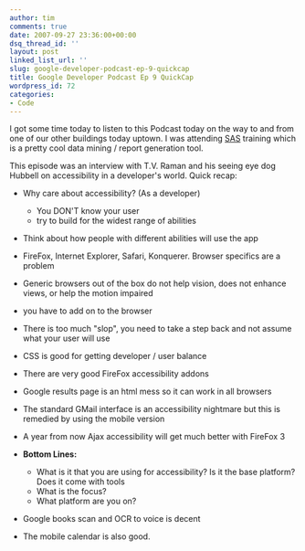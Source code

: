 ```yaml
---
author: tim
comments: true
date: 2007-09-27 23:36:00+00:00
dsq_thread_id: ''
layout: post
linked_list_url: ''
slug: google-developer-podcast-ep-9-quickcap
title: Google Developer Podcast Ep 9 QuickCap
wordpress_id: 72
categories:
- Code
---
```


I got some time today to listen to this Podcast today on the way to and from
one of our other buildings today uptown. I was attending
[SAS](http://www.sas.com) training which is a pretty cool data mining / report
generation tool.  
  
This episode was an interview with T.V. Raman and his seeing eye dog Hubbell
on accessibility in a developer's world. Quick recap:  
  

  * Why care about accessibility? (As a developer)  

    * You DON'T know your user
    * try to build for the widest range of abilities
  * Think about how people with different abilities will use the app
  * FireFox, Internet Explorer, Safari, Konquerer. Browser specifics are a problem
  * Generic browsers out of the box do not help vision, does not enhance views, or help the motion impaired
  * you have to add on to the browser
  * There is too much "slop", you need to take a step back and not assume what your user will use
  * CSS is good for getting developer / user balance
  * There are very good FireFox accessibility addons
  * Google results page is an html mess so it can work in all browsers
  * The standard GMail interface is an accessibility nightmare but this is remedied by using the mobile version
  * A year from now Ajax accessibility will get much better with FireFox 3
  * **Bottom Lines:**
    * What is it that you are using for accessibility? Is it the base platform? Does it come with tools
    * What is the focus?
    * What platform are you on?
  * Google books scan and OCR to voice is decent
  * The mobile calendar is also good.

